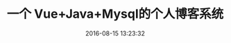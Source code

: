 ---
layout: post
title:  "一个 Vue+Java+Mysql的个人博客系统"
date:   2016-08-15 13:23:32
categories: 个人开源项目 Vue
---